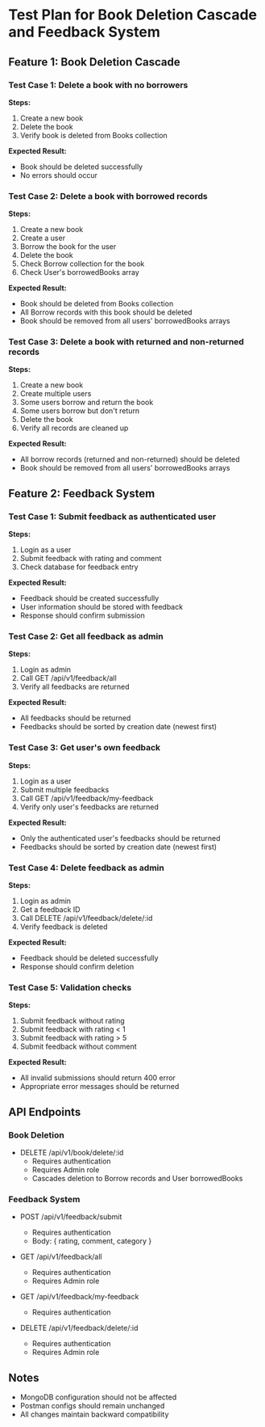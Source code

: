 # Test Plan for Book Deletion Cascade and Feedback System

## Feature 1: Book Deletion Cascade

### Test Case 1: Delete a book with no borrowers
**Steps:**
1. Create a new book
2. Delete the book
3. Verify book is deleted from Books collection

**Expected Result:**
- Book should be deleted successfully
- No errors should occur

### Test Case 2: Delete a book with borrowed records
**Steps:**
1. Create a new book
2. Create a user
3. Borrow the book for the user
4. Delete the book
5. Check Borrow collection for the book
6. Check User's borrowedBooks array

**Expected Result:**
- Book should be deleted from Books collection
- All Borrow records with this book should be deleted
- Book should be removed from all users' borrowedBooks arrays

### Test Case 3: Delete a book with returned and non-returned records
**Steps:**
1. Create a new book
2. Create multiple users
3. Some users borrow and return the book
4. Some users borrow but don't return
5. Delete the book
6. Verify all records are cleaned up

**Expected Result:**
- All borrow records (returned and non-returned) should be deleted
- Book should be removed from all users' borrowedBooks arrays

## Feature 2: Feedback System

### Test Case 1: Submit feedback as authenticated user
**Steps:**
1. Login as a user
2. Submit feedback with rating and comment
3. Check database for feedback entry

**Expected Result:**
- Feedback should be created successfully
- User information should be stored with feedback
- Response should confirm submission

### Test Case 2: Get all feedback as admin
**Steps:**
1. Login as admin
2. Call GET /api/v1/feedback/all
3. Verify all feedbacks are returned

**Expected Result:**
- All feedbacks should be returned
- Feedbacks should be sorted by creation date (newest first)

### Test Case 3: Get user's own feedback
**Steps:**
1. Login as a user
2. Submit multiple feedbacks
3. Call GET /api/v1/feedback/my-feedback
4. Verify only user's feedbacks are returned

**Expected Result:**
- Only the authenticated user's feedbacks should be returned
- Feedbacks should be sorted by creation date (newest first)

### Test Case 4: Delete feedback as admin
**Steps:**
1. Login as admin
2. Get a feedback ID
3. Call DELETE /api/v1/feedback/delete/:id
4. Verify feedback is deleted

**Expected Result:**
- Feedback should be deleted successfully
- Response should confirm deletion

### Test Case 5: Validation checks
**Steps:**
1. Submit feedback without rating
2. Submit feedback with rating < 1
3. Submit feedback with rating > 5
4. Submit feedback without comment

**Expected Result:**
- All invalid submissions should return 400 error
- Appropriate error messages should be returned

## API Endpoints

### Book Deletion
- DELETE /api/v1/book/delete/:id
  - Requires authentication
  - Requires Admin role
  - Cascades deletion to Borrow records and User borrowedBooks

### Feedback System
- POST /api/v1/feedback/submit
  - Requires authentication
  - Body: { rating, comment, category }
  
- GET /api/v1/feedback/all
  - Requires authentication
  - Requires Admin role
  
- GET /api/v1/feedback/my-feedback
  - Requires authentication
  
- DELETE /api/v1/feedback/delete/:id
  - Requires authentication
  - Requires Admin role

## Notes
- MongoDB configuration should not be affected
- Postman configs should remain unchanged
- All changes maintain backward compatibility
